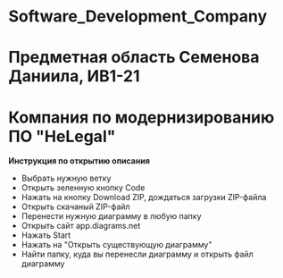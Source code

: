 <h1>Software_Development_Company</h1> 
<h1>Предметная область Семенова Даниила, ИВ1-21</h1> 
<h1>Компания по модернизированию ПО "HeLegal"</h1> 
<p><b>Инструкция по открытию описания</b></p>
<ul>
  <li>Выбрать нужную ветку </li>
  <li>Открыть зеленную кнопку Code</li>
  <li>Нажать на кнопку Download ZIP, дождаться загрузки ZIP-файла</li>
  <li>Открыть скачаный ZIP-файл</li>
  <li>Перенести нужную диаграмму в любую папку</li>
  <li>Открыть сайт app.diagrams.net</li>
  <li>Нажать Start</li>
  <li>Нажать на "Открыть существующую диаграмму"</li>
  <li>Найти папку, куда вы перенесли диаграмму и открыть файл диаграмму</li></ul>

